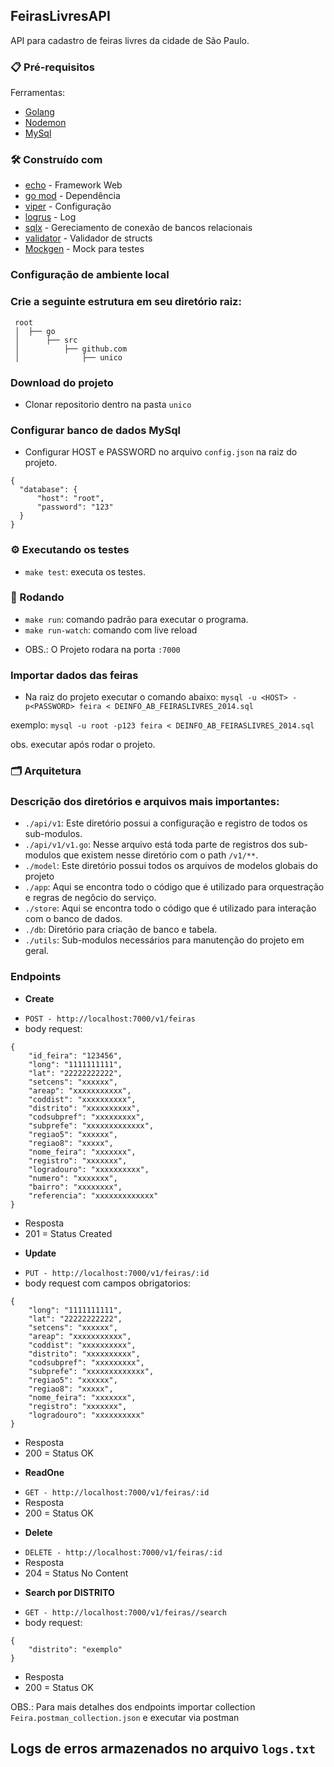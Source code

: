 ## FeirasLivresAPI

API para cadastro de feiras livres da cidade de São Paulo.

### 📋 Pré-requisitos

Ferramentas: 

* [Golang](https://golang.org/doc/install)
* [Nodemon](https://nodemon.io/)
* [MySql](https://www.mysql.com/)

### 🛠️ Construído com

* [echo](https://echo.labstack.com/) - Framework Web
* [go mod](https://blog.golang.org/using-go-modules) - Dependência
* [viper](https://github.com/spf13/viper) - Configuração 
* [logrus](github.com/sirupsen/logrus) - Log
* [sqlx](https://github.com/jmoiron/sqlx) - Gereciamento de conexão de bancos relacionais
* [validator](github.com/go-playground/validator/v10) - Validador de structs
* [Mockgen](https://github.com/golang/mock) - Mock para testes

### Configuração de ambiente local

### Crie a seguinte estrutura em seu diretório raiz:

```
 root
 │  ├── go
 │      ├── src
 │          ├── github.com
 │              ├── unico

```

### Download do projeto

* Clonar repositorio dentro na pasta `unico`

### Configurar banco de dados MySql

* Configurar HOST e PASSWORD no arquivo `config.json` na raiz do projeto.

```
{
  "database": {
      "host": "root",
      "password": "123"
  }
}

```

### ⚙️ Executando os testes

* `make test`: executa os testes.


### 🚗 Rodando

* `make run`: comando padrão para executar o programa.
* `make run-watch`: comando com live reload

- OBS.: O Projeto rodara na porta `:7000`


### Importar dados das feiras 

- Na raiz do projeto executar o comando abaixo: 
`mysql -u <HOST> -p<PASSWORD> feira < DEINFO_AB_FEIRASLIVRES_2014.sql`

exemplo:
`mysql -u root -p123 feira < DEINFO_AB_FEIRASLIVRES_2014.sql`

obs. executar após rodar o projeto.

### 🗂 Arquitetura

### Descrição dos diretórios e arquivos mais importantes:

- `./api/v1`: Este diretório possui a configuração e registro de todos os sub-modulos.
- `./api/v1/v1.go`: Nesse arquivo está toda parte de registros dos sub-modulos que existem nesse diretório com o path `/v1/**`.
- `./model`: Este diretório possui todos os arquivos de modelos globais do projeto
- `./app`: Aqui se encontra todo o código que é utilizado para orquestração e regras de negôcio do serviço.
- `./store`: Aqui se encontra todo o código que é utilizado para interação com o banco de dados.
- `./db`: Diretório para criação de banco e tabela.
- `./utils`: Sub-modulos necessários para manutenção do projeto em geral.


### Endpoints

* **Create**
- `POST - http://localhost:7000/v1/feiras`
- body request:

```
{
    "id_feira": "123456",
    "long": "1111111111",
    "lat": "22222222222",
    "setcens": "xxxxxx",
    "areap": "xxxxxxxxxxx",
    "coddist": "xxxxxxxxxx",
    "distrito": "xxxxxxxxxx",
    "codsubpref": "xxxxxxxxx",
    "subprefe": "xxxxxxxxxxxxx",
    "regiao5": "xxxxxx",
    "regiao8": "xxxxx",
    "nome_feira": "xxxxxxx",
    "registro": "xxxxxxx",
    "logradouro": "xxxxxxxxxx",
    "numero": "xxxxxxx",
    "bairro": "xxxxxxxx",
    "referencia": "xxxxxxxxxxxxx"
}

```
- Resposta
- 201 = Status Created


* **Update**
- `PUT - http://localhost:7000/v1/feiras/:id`
- body request com campos obrigatorios:
```
{
    "long": "1111111111",
    "lat": "22222222222",
    "setcens": "xxxxxx",
    "areap": "xxxxxxxxxxx",
    "coddist": "xxxxxxxxxx",
    "distrito": "xxxxxxxxxx",
    "codsubpref": "xxxxxxxxx",
    "subprefe": "xxxxxxxxxxxxx",
    "regiao5": "xxxxxx",
    "regiao8": "xxxxx",
    "nome_feira": "xxxxxxx",
    "registro": "xxxxxxx",
    "logradouro": "xxxxxxxxxx"
}

```
- Resposta
- 200 = Status OK


* **ReadOne**
- `GET - http://localhost:7000/v1/feiras/:id`
- Resposta
- 200 = Status OK


* **Delete**
- `DELETE - http://localhost:7000/v1/feiras/:id`
- Resposta
- 204 = Status No Content


* **Search por DISTRITO**
- `GET - http://localhost:7000/v1/feiras//search`
- body request:

```
{
    "distrito": "exemplo"
}

```
- Resposta
- 200 = Status OK

OBS.: Para mais detalhes dos endpoints importar collection `Feira.postman_collection.json` e executar via postman


## Logs de erros armazenados no arquivo `logs.txt`

